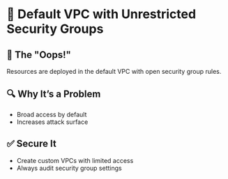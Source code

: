 # 📂 Default VPC with Unrestricted Security Groups

## 🧨 The "Oops!"
Resources are deployed in the default VPC with open security group rules.

## 🔍 Why It’s a Problem
- Broad access by default
- Increases attack surface

## ✅ Secure It
- Create custom VPCs with limited access
- Always audit security group settings
